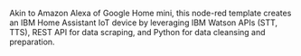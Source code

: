 Akin to Amazon Alexa of Google Home mini, this node-red template creates an IBM Home Assistant IoT device by leveraging IBM Watson APIs (STT, TTS), REST API for data scraping, and Python for data cleansing and preparation.

